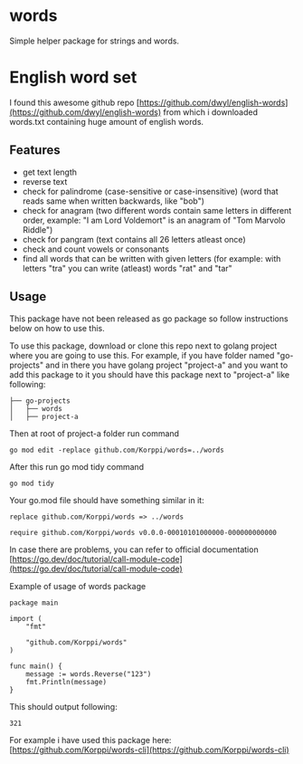 # words
Simple helper package for strings and words.

# English word set
I found this awesome github repo [https://github.com/dwyl/english-words](https://github.com/dwyl/english-words) from which i downloaded words.txt containing huge amount of english words.

## Features
- get text length
- reverse text
- check for palindrome (case-sensitive or case-insensitive) (word that reads same when written backwards, like "bob")
- check for anagram (two different words contain same letters in different order, example: "I am Lord Voldemort" is an anagram of "Tom Marvolo Riddle")
- check for pangram (text contains all 26 letters atleast once)
- check and count vowels or consonants
- find all words that can be written with given letters (for example: with letters "tra" you can write (atleast) words "rat" and "tar"

## Usage
This package have not been released as go package so follow instructions below on how to use this.

To use this package, download or clone this repo next to golang project where you are going to use this. For example, if you have folder named "go-projects" and in there you have golang project "project-a" and you want to add this package to it you should have this package next to "project-a" like following:

```
├── go-projects
│   ├── words
│   ├── project-a
```

Then at root of project-a folder run command
```
go mod edit -replace github.com/Korppi/words=../words
```
After this run go mod tidy command
```
go mod tidy
```
Your go.mod file should have something similar in it:
```
replace github.com/Korppi/words => ../words

require github.com/Korppi/words v0.0.0-00010101000000-000000000000
```
In case there are problems, you can refer to official documentation [https://go.dev/doc/tutorial/call-module-code](https://go.dev/doc/tutorial/call-module-code)

Example of usage of words package 
```
package main

import (
    "fmt"

    "github.com/Korppi/words"
)

func main() {
    message := words.Reverse("123")
    fmt.Println(message)
}
```
This should output following:
```
321
```
For example i have used this package here: [https://github.com/Korppi/words-cli](https://github.com/Korppi/words-cli)
